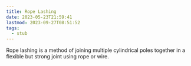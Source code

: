```yaml
---
title: Rope Lashing
date: 2023-05-23T21:59:41
lastmod: 2023-09-27T08:51:52
tags:
  - stub
---
```


Rope lashing is a method of joining multiple cylindrical poles together in a flexible but strong joint using rope or wire.
